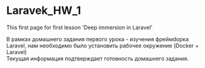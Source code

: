 # Laravek_HW_1
This first page for first lesson 'Deep immersion in Laravel'

В рамках домашнего задания первого урока - изучения фреймdорка Laravel, 
нам необходимо было установить рабочее окружение (Docker + Laravel)  
Текущая информация подтверждает готовность домашнего задания.        
